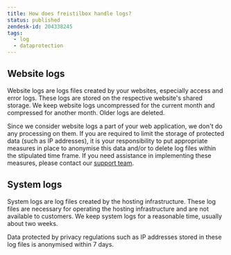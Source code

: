 ```yaml
---
title: How does freistilbox handle logs?
status: published
zendesk-id: 204338245
tags:
  - log
  - dataprotection
---
```


## Website logs

Website logs are logs files created by your websites, especially access and error logs. These logs are stored on the respective website's shared storage. We keep website logs uncompressed for the current month and compressed for another month. Older logs are deleted.

Since we consider website logs a part of your web application, we don't do any processing on them. If you are required to limit the storage of protected data (such as IP addresses), it is your responsibility to put appropriate measures in place to anonymise this data and/or to delete log files within the stipulated time frame. If you need assistance in implementing these measures, please contact our [support team](https://freistil.zendesk.com/hc/en-us/articles/201084645 "Technical support for freistilbox").


## System logs

System logs are log files created by the hosting infrastructure. These log files are necessary for operating the hosting infrastructure and are not available to customers. We keep system logs for a reasonable time, usually about two weeks. 

Data protected by privacy regulations such as IP addresses stored in these log files is anonymised within 7 days.
